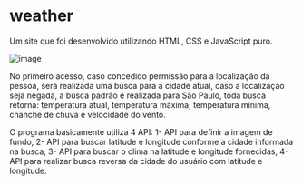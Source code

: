 # weather
Um site que foi desenvolvido utilizando HTML, CSS e JavaScript puro.

![image](https://user-images.githubusercontent.com/83473814/225389479-85825db6-c9d1-4991-aaf8-a8440a0d1773.png)

No primeiro acesso, caso concedido permissão para a localização da pessoa, será realizada uma busca para a cidade atual, caso a localização seja negada, a busca padrão é realizada para São Paulo, toda busca retorna: temperatura atual, temperatura máxima, temperatura mínima, chanche de chuva e velocidade do vento.

O programa basicamente utiliza 4 API:
1- API para definir a imagem de fundo,
2- API para buscar latitude e longitude conforme a cidade informada na busca,
3- API para buscar o clima na latitude e longitude fornecidas,
4- API para realizar busca reversa da cidade do usuário com latitude e longitude.

